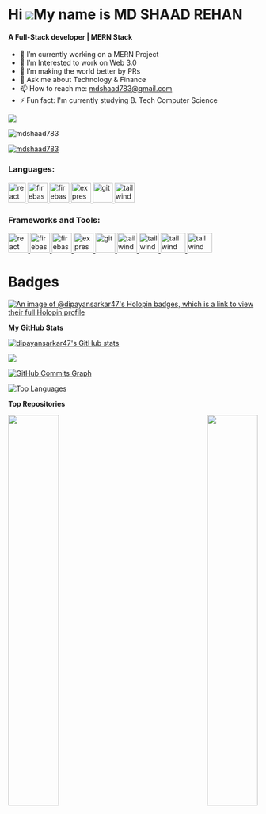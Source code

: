 Hi ![](https://user-images.githubusercontent.com/18350557/176309783-0785949b-9127-417c-8b55-ab5a4333674e.gif)My name is MD SHAAD REHAN
======================================================================================================================================
<h4>A Full-Stack developer | MERN Stack</h4>

- 🔭 I’m currently working on a MERN Project
- 🌱 I’m Interested to work on Web 3.0
- 👯 I’m making the world better by PRs 
- 💬 Ask me about Technology & Finance
- 📫 How to reach me: mdshaad783@gmail.com
- ⚡ Fun fact: I'm currently studying B. Tech Computer Science

<a href="https://www.github.com/mdshaad783" target="_blank" rel="noreferrer"><img
src="https://img.shields.io/github/followers/mdshaad783?logo=github&style=for-the-badge&color=0891b2&labelColor=1c1917" /></a>
<p align="left"> <img src="https://komarev.com/ghpvc/?username=mdshaad783&label=Profile%20views&color=0e75b6&style=flat" alt="mdshaad783" /> </p>

<p align="left"> <a href="https://twitter.com/mdshaad783" target="blank"><img src="https://img.shields.io/twitter/follow/mdshaad783?logo=twitter&style=for-the-badge" alt="mdshaad783" /></a> </p>

<h3 align="left">Languages:</h3>
<p align="left"> <a href="https://reactjs.org/" target="_blank" rel="noreferrer"> <img src="https://upload.wikimedia.org/wikipedia/commons/thumb/1/18/ISO_C%2B%2B_Logo.svg/800px-ISO_C%2B%2B_Logo.svg.png" alt="react" width="35" height="40"/> </a> </a> <a href="https://firebase.google.com/" target="_blank" rel="noreferrer"> <img src="https://cdn4.iconfinder.com/data/icons/logos-and-brands/512/267_Python_logo-512.png" alt="firebase" width="40" height="40"/> </a> <a href="https://firebase.google.com/" target="_blank" rel="noreferrer"> <img src="https://upload.wikimedia.org/wikipedia/commons/thumb/9/99/Unofficial_JavaScript_logo_2.svg/2048px-Unofficial_JavaScript_logo_2.svg.png" alt="firebase" width="40" height="40"/> </a> <a href="https://flutter.dev" target="_blank" rel="noreferrer"> <img src="https://cdn-images-1.medium.com/max/1200/1*knHF_qpxdtS8h0Z8EeqowA.png" alt="express" width="40" height="40"/> </a> <a href="https://git-scm.com/" target="_blank" rel="noreferrer"> <img src="https://cdn-icons-png.flaticon.com/512/226/226777.png" alt="git" width="40" height="40"/> </a> <a href="https://tailwindcss.com/" target="_blank" rel="noreferrer"> <img src="https://icons-for-free.com/download-icon-development+logo+mysql+icon-1320184807686758112_512.png" alt="tailwind" width="40" height="40"/> </a> </p>

<h3 align="left">Frameworks and Tools:</h3>
<p align="left"> <a href="https://reactjs.org/" target="_blank" rel="noreferrer"> <img src="https://upload.wikimedia.org/wikipedia/commons/thumb/a/a7/React-icon.svg/2300px-React-icon.svg.png" alt="react" width="40" height="40"/> </a> <a href="https://firebase.google.com/" target="_blank" rel="noreferrer"> <img src="https://www.tutorialsteacher.com/Content/images/home/mongodb.svg" alt="firebase" width="40" height="40"/> </a> <a href="https://firebase.google.com/" target="_blank" rel="noreferrer"> <img src="https://www.vectorlogo.zone/logos/firebase/firebase-icon.svg" alt="firebase" width="40" height="40"/> </a> <a href="https://flutter.dev" target="_blank" rel="noreferrer"> <img src="https://wsofter.ru/wp-content/uploads/2017/12/node-express.png" alt="express" width="40" height="40"/> </a> <a href="https://git-scm.com/" target="_blank" rel="noreferrer"> <img src="https://img.icons8.com/nolan/512/github.png" alt="git" width="40" height="40"/> </a> <a href="https://tailwindcss.com/" target="_blank" rel="noreferrer"> <img src="https://www.vectorlogo.zone/logos/tailwindcss/tailwindcss-icon.svg" alt="tailwind" width="40" height="40"/> </a> <a href="https://tailwindcss.com/" target="_blank" rel="noreferrer"> <img src="https://seeklogo.com/images/N/nodejs-logo-FBE122E377-seeklogo.com.png" alt="tailwind" width="40" height="40"/> </a> </a> <a href="https://tailwindcss.com/" target="_blank" rel="noreferrer"> <img src="https://seeklogo.com/images/G/google-cloud-logo-ADE788217F-seeklogo.com.png" alt="tailwind" width="50" height="40"/> </a>  <a href="https://tailwindcss.com/" target="_blank" rel="noreferrer"> <img src="https://www.docker.com/wp-content/uploads/2022/03/Moby-logo.png" alt="tailwind" width="50" height="40"/> </a> </p>


# Badges 

[![An image of @dipayansarkar47's Holopin badges, which is a link to view their full Holopin profile](https://holopin.me/dipayansarkar47)](https://holopin.io/@dipayansarkar47)

<b>My GitHub Stats</b>

<a href="http://www.github.com/dipayansarkar47"><img src="https://github-readme-stats.vercel.app/api?username=dipayansarkar47&show_icons=true&hide=&count_private=true&title_color=22c55e&text_color=ffffff&icon_color=0891b2&bg_color=1c1917&hide_border=true&show_icons=true" alt="dipayansarkar47's GitHub stats" /></a>

<a href="http://www.github.com/dipayansarkar47"><img src="https://github-readme-streak-stats.herokuapp.com/?user=dipayansarkar47&stroke=ffffff&background=1c1917&ring=22c55e&fire=22c55e&currStreakNum=ffffff&currStreakLabel=22c55e&sideNums=ffffff&sideLabels=ffffff&dates=ffffff&hide_border=true" /></a>

<a href="http://www.github.com/dipayansarkar47"><img src="https://github-readme-activity-graph.cyclic.app/graph?username=dipayansarkar47&bg_color=1c1917&color=ffffff&line=0891b2&point=ffffff&area_color=1c1917&area=true&hide_border=true&custom_title=GitHub%20Commits%20Graph" alt="GitHub Commits Graph" /></a>

<a href="https://github.com/dipayansarkar47" align="left"><img src="https://github-readme-stats.vercel.app/api/top-langs/?username=dipayansarkar47&langs_count=10&title_color=22c55e&text_color=ffffff&icon_color=0891b2&bg_color=1c1917&hide_border=true&locale=en&custom_title=Top%20%Languages" alt="Top Languages" /></a>

<b>Top Repositories</b>

<div width="100%" align="center"><a href="https://github.com/dipayansarkar47/Dipayan" align="left"><img align="left" width="45%" src="https://github-readme-stats.vercel.app/api/pin/?username=dipayansarkar47&repo=Dipayan&title_color=22c55e&text_color=ffffff&icon_color=0891b2&bg_color=1c1917&hide_border=true&locale=en" /></a><a href="https://github.com/dipayansarkar47/Sandesh" align="right"><img align="right" width="45%" src="https://github-readme-stats.vercel.app/api/pin/?username=dipayansarkar47&repo=Sandesh&title_color=22c55e&text_color=ffffff&icon_color=0891b2&bg_color=1c1917&hide_border=true&locale=en" /></a></div><br /><br /><br /><br /><br /><br /><br />
